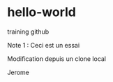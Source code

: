 

# hello-world
training github


Note 1 : Ceci est un essai

Modification depuis un clone local

Jerome
